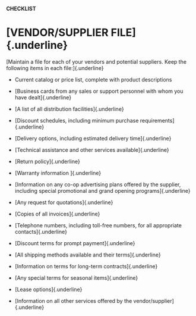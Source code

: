 **CHECKLIST**

# [VENDOR/SUPPLIER FILE]{.underline}

[Maintain a file for each of your vendors and potential suppliers. Keep
the following items in each file:]{.underline}

-   Current catalog or price list, complete with product descriptions

-   [Business cards from any sales or support personnel with whom you
    have dealt]{.underline}

-   [A list of all distribution facilities]{.underline}

-   [Discount schedules, including minimum purchase
    requirements]{.underline}

-   [Delivery options, including estimated delivery time]{.underline}

-   [Technical assistance and other services available]{.underline}

-   [Return policy]{.underline}

-   [Warranty information ]{.underline}

-   [Information on any co-op advertising plans offered by the supplier,
    including special promotional and grand opening
    programs]{.underline}

-   [Any request for quotations]{.underline}

-   [Copies of all invoices]{.underline}

-   [Telephone numbers, including toll-free numbers, for all appropriate
    contacts]{.underline}

-   [Discount terms for prompt payment]{.underline}

-   [All shipping methods available and their terms]{.underline}

-   [Information on terms for long-term contracts]{.underline}

-   [Any special terms for seasonal items]{.underline}

-   [Lease options]{.underline}

-   [Information on all other services offered by the
    vendor/supplier]{.underline}
